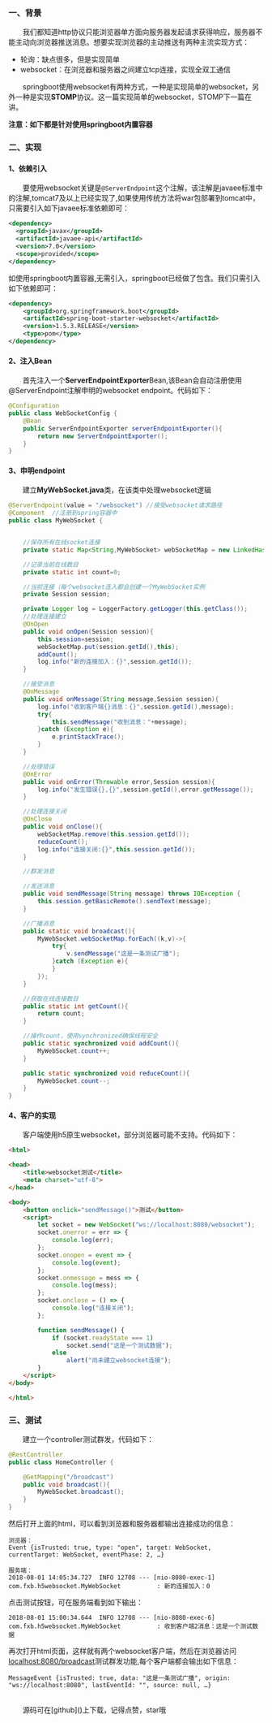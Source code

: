 [id]: 7e229d30d6c111e8aa858b6a40460626
<h3 id="#一、背景">一、背景</h3>

&emsp;&emsp;我们都知道http协议只能浏览器单方面向服务器发起请求获得响应，服务器不能主动向浏览器推送消息。想要实现浏览器的主动推送有两种主流实现方式：

- 轮询：缺点很多，但是实现简单
- websocket：在浏览器和服务器之间建立tcp连接，实现全双工通信

&emsp;&emsp;springboot使用websocket有两种方式，一种是实现简单的websocket，另外一种是实现**STOMP**协议。这一篇实现简单的websocket，STOMP下一篇在讲。

**注意：如下都是针对使用springboot内置容器**

<h3 id="二、实现">二、实现</h3>

<h4 id="1、依赖引入">1、依赖引入</h4>

&emsp;&emsp;要使用websocket关键是`@ServerEndpoint`这个注解，该注解是javaee标准中的注解,tomcat7及以上已经实现了,如果使用传统方法将war包部署到tomcat中，只需要引入如下javaee标准依赖即可：
```xml
<dependency>
  <groupId>javax</groupId>
  <artifactId>javaee-api</artifactId>
  <version>7.0</version>
  <scope>provided</scope>
</dependency>
```
如使用springboot内置容器,无需引入，springboot已经做了包含。我们只需引入如下依赖即可：
```xml
<dependency>
    <groupId>org.springframework.boot</groupId>
    <artifactId>spring-boot-starter-websocket</artifactId>
    <version>1.5.3.RELEASE</version>
    <type>pom</type>
</dependency>
```

<h4 id="2、注入Bean">2、注入Bean</h4>

&emsp;&emsp;首先注入一个**ServerEndpointExporter**Bean,该Bean会自动注册使用@ServerEndpoint注解申明的websocket endpoint。代码如下：
```java
@Configuration
public class WebSocketConfig {
    @Bean
    public ServerEndpointExporter serverEndpointExporter(){
        return new ServerEndpointExporter();
    }
}
```

<h4 id="3、申明endpoint">3、申明endpoint</h4>

&emsp;&emsp;建立**MyWebSocket.java**类，在该类中处理websocket逻辑
```java
@ServerEndpoint(value = "/websocket") //接受websocket请求路径
@Component  //注册到spring容器中
public class MyWebSocket {


    //保存所有在线socket连接
    private static Map<String,MyWebSocket> webSocketMap = new LinkedHashMap<>();

    //记录当前在线数目
    private static int count=0;

    //当前连接（每个websocket连入都会创建一个MyWebSocket实例
    private Session session;

    private Logger log = LoggerFactory.getLogger(this.getClass());
    //处理连接建立
    @OnOpen
    public void onOpen(Session session){
        this.session=session;
        webSocketMap.put(session.getId(),this);
        addCount();
        log.info("新的连接加入：{}",session.getId());
    }

    //接受消息
    @OnMessage
    public void onMessage(String message,Session session){
        log.info("收到客户端{}消息：{}",session.getId(),message);
        try{
            this.sendMessage("收到消息："+message);
        }catch (Exception e){
            e.printStackTrace();
        }
    }

    //处理错误
    @OnError
    public void onError(Throwable error,Session session){
        log.info("发生错误{},{}",session.getId(),error.getMessage());
    }

    //处理连接关闭
    @OnClose
    public void onClose(){
        webSocketMap.remove(this.session.getId());
        reduceCount();
        log.info("连接关闭:{}",this.session.getId());
    }

    //群发消息

    //发送消息
    public void sendMessage(String message) throws IOException {
        this.session.getBasicRemote().sendText(message);
    }

    //广播消息
    public static void broadcast(){
        MyWebSocket.webSocketMap.forEach((k,v)->{
            try{
                v.sendMessage("这是一条测试广播");
            }catch (Exception e){
            }
        });
    }

    //获取在线连接数目
    public static int getCount(){
        return count;
    }

    //操作count，使用synchronized确保线程安全
    public static synchronized void addCount(){
        MyWebSocket.count++;
    }

    public static synchronized void reduceCount(){
        MyWebSocket.count--;
    }
}
```

<h4 id="4、客户的实现">4、客户的实现</h4>

&emsp;&emsp;客户端使用h5原生websocket，部分浏览器可能不支持。代码如下：
```html
<html>

<head>
    <title>websocket测试</title>
    <meta charset="utf-8">
</head>

<body>
    <button onclick="sendMessage()">测试</button>
    <script>
        let socket = new WebSocket("ws://localhost:8080/websocket");
        socket.onerror = err => {
            console.log(err);
        };
        socket.onopen = event => {
            console.log(event);
        };
        socket.onmessage = mess => {
            console.log(mess);
        };
        socket.onclose = () => {
            console.log("连接关闭");
        };

        function sendMessage() {
            if (socket.readyState === 1)
                socket.send("这是一个测试数据");
            else
                alert("尚未建立websocket连接");
        }
    </script>
</body>

</html>
```

<h3 id="三、测试">三、测试</h3>

&emsp;&emsp;建立一个controller测试群发，代码如下：
```java
@RestController
public class HomeController {

    @GetMapping("/broadcast")
    public void broadcast(){
        MyWebSocket.broadcast();
    }
}
```
然后打开上面的html，可以看到浏览器和服务器都输出连接成功的信息：
```
浏览器：
Event {isTrusted: true, type: "open", target: WebSocket, currentTarget: WebSocket, eventPhase: 2, …}

服务端：
2018-08-01 14:05:34.727  INFO 12708 --- [nio-8080-exec-1] com.fxb.h5websocket.MyWebSocket          : 新的连接加入：0
```
点击测试按钮，可在服务端看到如下输出：
```
2018-08-01 15:00:34.644  INFO 12708 --- [nio-8080-exec-6] com.fxb.h5websocket.MyWebSocket          : 收到客户端2消息：这是一个测试数据
```
再次打开html页面，这样就有两个websocket客户端，然后在浏览器访问[localhost:8080/broadcast](localhost:8080/broadcast)测试群发功能,每个客户端都会输出如下信息：
```
MessageEvent {isTrusted: true, data: "这是一条测试广播", origin: "ws://localhost:8080", lastEventId: "", source: null, …}
```
<br/>
&emsp;&emsp;源码可在[github]()上下载，记得点赞，star哦

